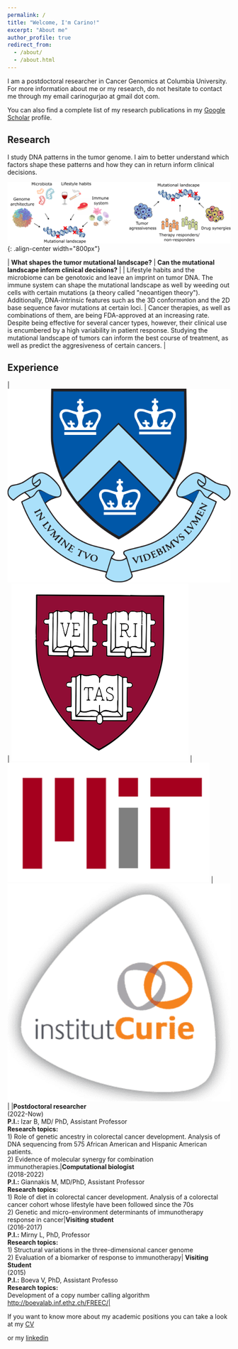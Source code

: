 ```yaml
---
permalink: /
title: "Welcome, I'm Carino!"
excerpt: "About me"
author_profile: true
redirect_from: 
  - /about/
  - /about.html
---
```


<p>I am a postdoctoral researcher in Cancer Genomics at Columbia University. For more information about me or my research, do not hesitate to contact me through my email carinogurjao at gmail dot com.  </p>
<p>You can also find a complete list of my research publications in  my  <a href="https://scholar.google.com/citations?user=m3rLfS4AAAAJ&hl=en">Google Scholar</a> profile. </p>

<h2> Research </h2>

I study DNA patterns in the tumor genome. I aim to better understand which factors shape these patterns and how they can in return inform clinical decisions.


![Illustration of my research interests](/images/Research_interests.png){: .align-center width="800px"}

<style>
table {
    border-collapse: collapse;
    table-layout: fixed;
    width: 100%;
}
table, th, td {
   border: 1px solid white;
}
blockquote {
    border-left: solid white;
    padding-left: 0px;
}
</style>

| **What shapes the tumor mutational landscape?** | **Can the mutational landscape inform clinical decisions?** |
| Lifestyle habits and the microbiome can be genotoxic and leave an imprint on tumor DNA. The immune system can shape the mutational landscape as well by weeding out cells with certain mutations (a theory called "neoantigen theory"). Additionally, DNA-intrinsic features such as the 3D conformation and the 2D base sequence favor mutations at certain loci. | Cancer therapies, as well as combinations of them, are being FDA-approved at an increasing rate. Despite being effective for several cancer types, however, their clinical use is encumbered by a high variability in patient response. Studying the mutational landscape of tumors can inform the best course of treatment, as well as predict the aggresiveness of certain cancers. |   

<h2> Experience </h2>

<style> 
table {
    border-collapse: collapse;
    table-layout: fixed;
    width: 100%;
}
table, th, td {
   border: 1px solid white;
}
blockquote {
    border-left: solid white;
    padding-left: 0px;
}
</style>

|  ![Columbia logo](/images/Columbia_logo.png)  |  ![Harvard logo](/images/Harvard_logo.webp)  |  ![MIT logo](/images/MIT_logo.webp)  |  ![Curie logo](/images/Curie_logo.png)  |
|**Postdoctoral researcher**<br>(2022-Now)<br>**P.I.:** Izar B, MD/ PhD, Assistant Professor<br>**Research topics:**<br> 1) Role of genetic ancestry in colorectal cancer development. Analysis of DNA sequencing from 575 African American and Hispanic American patients.<br> 2) Evidence of molecular synergy for combination immunotherapies.|**Computational biologist**<br>(2018-2022)<br>**P.I.:** Giannakis M, MD/PhD, Assistant Professor<br>**Research topics:**<br> 1) Role of diet in colorectal cancer development. Analysis of a colorectal cancer cohort whose lifestyle have been followed since the 70s<br> 2) Genetic and micro-environment determinants of immunotherapy response in cancer|**Visiting student**<br>(2016-2017)<br>**P.I.:** Mirny L, PhD, Professor<br>**Research topics:**<br> 1) Structural variations in the three-dimensional cancer genome<br> 2) Evaluation of a biomarker of response to immunotherapy|  **Visiting Student**<br>(2015)<br>**P.I.:** Boeva V, PhD, Assistant Professo<br>**Research topics:**<br> Development of a copy number calling algorithm http://boevalab.inf.ethz.ch/FREEC/|

<p> If you want to know more about my academic positions you can take a look at my <a href="https://carinogurjao.github.io/cv/"> CV </a></p> or my <a href="https://carinogurjao.github.io/cv/"> linkedin



